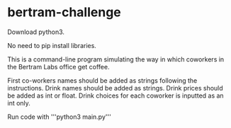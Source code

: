 # bertram-challenge

Download python3.

No need to pip install libraries.

This is a command-line program simulating the way in which coworkers in the Bertram Labs office get coffee.

First co-workers names should be added as strings following the instructions.
Drink names should be added as strings.
Drink prices should be added as int or float.
Drink choices for each coworker is inputted as an int only.

Run code with
'''python3 main.py'''
